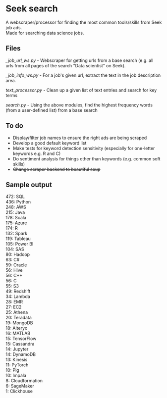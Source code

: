 # Seek search
A webscraper/processor for finding the most common tools/skills from Seek job ads.  
Made for searching data science jobs.

## Files
*_job_url_ws.py* - Webscraper for getting urls from a base search (e.g. all urls from all pages of the search "Data scientist" on Seek).

*_job_info_ws.py* - For a job's given url, extract the text in the job description area.

*text_processor.py* - Clean up a given list of text entries and search for key terms

*search.py* - Using the above modules, find the highest frequency words (from a user-defined list) from a base search

## To do
- Display/filter job names to ensure the right ads are being scraped
- Develop a good default keyword list
- Make tests for keyword detection sensitivity (especially for one-letter keywords e.g. R and C)
- Do sentiment analysis for things other than keywords (e.g. common soft skills)
- ~~Change scraper backend to beautiful soup~~

## Sample output
472: SQL  
436: Python  
248: AWS  
215: Java  
178: Scala  
175: Azure  
174: R  
132: Spark  
119: Tableau  
105: Power BI  
104: SAS  
80: Hadoop  
63: C#  
59: Oracle  
56: Hive  
56: C++  
56: C  
55: S3  
49: Redshift  
34: Lambda  
28: EMR  
27: EC2  
25: Athena  
20: Teradata  
19: MongoDB  
18: Alteryx  
16: MATLAB  
15: TensorFlow  
15: Cassandra  
14: Jupyter  
14: DynamoDB  
13: Kinesis  
11: PyTorch  
10: Pig  
10: Impala  
8: Cloudformation  
6: SageMaker  
1: Clickhouse
